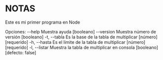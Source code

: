 # NOTAS

Este es mi primer programa en Node

Opciones:
      	--help     		Muestra ayuda                                        				[booleano]
      	--version  	Muestra número de versión                            			[booleano]
  -t, 	--tabla    		Es la base de la tabla de multiplicar      					[número] [requerido]
  -h, 	--hasta   		Es el limite de la tabla de multiplicar    					[número] [requerido]
  -l, 	--listar   		Muestra la tabla de multiplicar en consola [booleano] 		[defecto: false]
